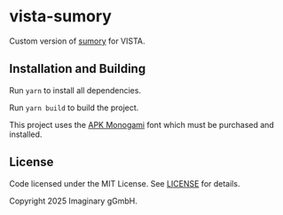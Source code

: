 # vista-sumory

Custom version of [sumory](https://github.com/imaginary/sumory) for VISTA.

## Installation and Building

Run `yarn` to install all dependencies.

Run `yarn build` to build the project.

This project uses the [APK Monogami](https://apk-type.com/family/apk-monogami/) font which must be purchased and installed.

## License

Code licensed under the MIT License. See [LICENSE](/LICENSE) for details.

Copyright 2025 Imaginary gGmbH.
